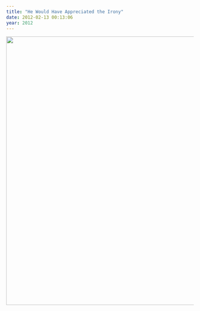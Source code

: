 ```yaml
---
title: "He Would Have Appreciated the Irony"
date: 2012-02-13 00:13:06
year: 2012
---
```

<img title="d8fM5" src="{{site.github.url}}/files/2012/02/d8fM5.jpg" alt="" width="532" height="720" />
